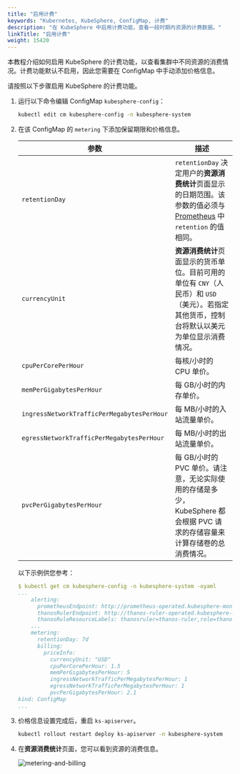 ```yaml
---
title: "启用计费"
keywords: "Kubernetes, KubeSphere, ConfigMap, 计费"
description: "在 KubeSphere 中启用计费功能，查看一段时期内资源的计费数据。"
linkTitle: "启用计费"
weight: 15420
---
```


本教程介绍如何启用 KubeSphere 的计费功能，以查看集群中不同资源的消费情况。计费功能默认不启用，因此您需要在 ConfigMap 中手动添加价格信息。

请按照以下步骤启用 KubeSphere 的计费功能。

1. 运行以下命令编辑 ConfigMap `kubesphere-config`：

   ```bash
   kubectl edit cm kubesphere-config -n kubesphere-system
   ```

2. 在该 ConfigMap 的 `metering` 下添加保留期限和价格信息。

   | 参数                                       | 描述                                                         |
   | ------------------------------------------ | ------------------------------------------------------------ |
   | `retentionDay`                             | `retentionDay` 决定用户的**资源消费统计**页面显示的日期范围。该参数的值必须与 [Prometheus](../../../faq/observability/monitoring/#如何更改监控数据保留期限) 中 `retention` 的值相同。 |
   | `currencyUnit`                             | **资源消费统计**页面显示的货币单位。目前可用的单位有 `CNY`（人民币）和 `USD`（美元）。若指定其他货币，控制台将默认以美元为单位显示消费情况。 |
   | `cpuPerCorePerHour`                        | 每核/小时的 CPU 单价。                                       |
   | `memPerGigabytesPerHour`                   | 每 GB/小时的内存单价。                                       |
   | `ingressNetworkTrafficPerMegabytesPerHour` | 每 MB/小时的入站流量单价。                                   |
   | `egressNetworkTrafficPerMegabytesPerHour`  | 每 MB/小时的出站流量单价。                                   |
   | `pvcPerGigabytesPerHour`                   | 每 GB/小时的 PVC 单价。请注意，无论实际使用的存储是多少，KubeSphere 都会根据 PVC 请求的存储容量来计算存储卷的总消费情况。 |

   以下示例供您参考：

   ```yaml
   $ kubectl get cm kubesphere-config -n kubesphere-system -oyaml
   ...
       alerting:
         prometheusEndpoint: http://prometheus-operated.kubesphere-monitoring-system.svc:9090
         thanosRulerEndpoint: http://thanos-ruler-operated.kubesphere-monitoring-system.svc:10902
         thanosRuleResourceLabels: thanosruler=thanos-ruler,role=thanos-alerting-rules
       ...
       metering:
         retentionDay: 7d
         billing:
           priceInfo:
             currencyUnit: "USD"
             cpuPerCorePerHour: 1.5
             memPerGigabytesPerHour: 5
             ingressNetworkTrafficPerMegabytesPerHour: 1
             egressNetworkTrafficPerMegabytesPerHour: 1
             pvcPerGigabytesPerHour: 2.1
   kind: ConfigMap
   ...
   ```

3. 价格信息设置完成后，重启 `ks-apiserver`。

   ```bash
   kubectl rollout restart deploy ks-apiserver -n kubesphere-system
   ```

4. 在**资源消费统计**页面，您可以看到资源的消费信息。

   ![metering-and-billing](/images/docs/zh-cn/toolbox/metering-and-billing/enable-billing/metering-and-billing.png)